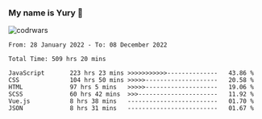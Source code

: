 ### My name is Yury 👋 
![codrwars](https://www.codewars.com/users/litury/badges/micro) 


<!--START_SECTION:waka-->

```text
From: 28 January 2022 - To: 08 December 2022

Total Time: 509 hrs 20 mins

JavaScript       223 hrs 23 mins >>>>>>>>>>>--------------   43.86 %
CSS              104 hrs 50 mins >>>>>--------------------   20.58 %
HTML             97 hrs 5 mins   >>>>>--------------------   19.06 %
SCSS             60 hrs 42 mins  >>>----------------------   11.92 %
Vue.js           8 hrs 38 mins   -------------------------   01.70 %
JSON             8 hrs 31 mins   -------------------------   01.67 %
```

<!--END_SECTION:waka-->

